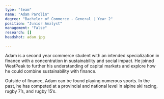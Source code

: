 ```yaml
---
type: "team"
name: "Adam Parolin"
degree: "Bachelor of Commerce - General | Year 2"
position: "Junior Analyst"
management: "False"
research: []
headshot: adam.jpg

---
```


Adam is a second year commerce student with an intended specialization in finance with a concentration in sustainability and social impact. He joined WestPeak to further his understanding of capital markets and explore how he could combine sustainability with finance.

Outside of finance, Adam can be found playing numerous sports. In the past, he has competed at a provincial and national level in alpine ski racing, rugby 7’s, and rugby 15’s.